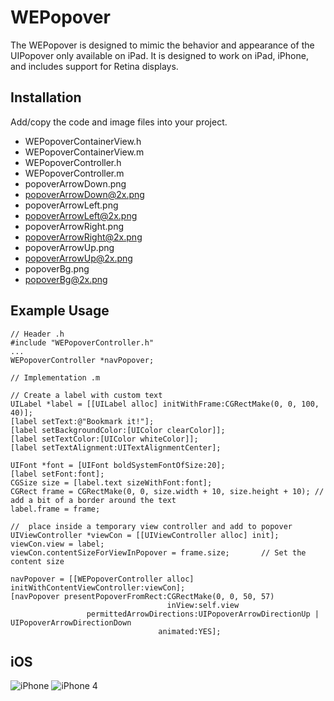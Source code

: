 # WEPopover

The WEPopover is designed to mimic the behavior and appearance of the UIPopover only available on iPad. It is designed to work on iPad, iPhone, and includes support for Retina displays.

## Installation

Add/copy the code and image files into your project.
* WEPopoverContainerView.h
* WEPopoverContainerView.m
* WEPopoverController.h
* WEPopoverController.m
* popoverArrowDown.png
* popoverArrowDown@2x.png
* popoverArrowLeft.png
* popoverArrowLeft@2x.png
* popoverArrowRight.png
* popoverArrowRight@2x.png
* popoverArrowUp.png
* popoverArrowUp@2x.png
* popoverBg.png
* popoverBg@2x.png

## Example Usage

	// Header .h
	#include "WEPopoverController.h"
	...
	WEPopoverController *navPopover;

	// Implementation .m

	// Create a label with custom text 
	UILabel *label = [[UILabel alloc] initWithFrame:CGRectMake(0, 0, 100, 40)];
	[label setText:@"Bookmark it!"];
	[label setBackgroundColor:[UIColor clearColor]];
	[label setTextColor:[UIColor whiteColor]];
	[label setTextAlignment:UITextAlignmentCenter];

	UIFont *font = [UIFont boldSystemFontOfSize:20];
	[label setFont:font];
	CGSize size = [label.text sizeWithFont:font];
	CGRect frame = CGRectMake(0, 0, size.width + 10, size.height + 10); // add a bit of a border around the text
	label.frame = frame;

	//  place inside a temporary view controller and add to popover
	UIViewController *viewCon = [[UIViewController alloc] init];
	viewCon.view = label;
	viewCon.contentSizeForViewInPopover = frame.size;		// Set the content size

	navPopover = [[WEPopoverController alloc] initWithContentViewController:viewCon];
	[navPopover presentPopoverFromRect:CGRectMake(0, 0, 50, 57)
	                                   inView:self.view
	                 permittedArrowDirections:UIPopoverArrowDirectionUp | UIPopoverArrowDirectionDown
	                                 animated:YES];
## iOS

![iPhone](http://paulsolt.com/wp-content/uploads/2011/04/iPhone.jpg)
![iPhone 4](http://paulsolt.com/wp-content/uploads/2011/04/iPhone4.jpg)


